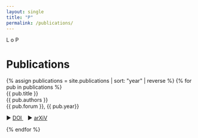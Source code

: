 ```yaml
---
layout: single
title: "P"
permalink: /publications/
---
```


L o P

<h1 class="mt-4">Publications</h1>
{% assign publications = site.publications | sort: "year" | reverse %}
{% for pub in publications %}
<div class="pubitem">
  <div class="pubtitle">
    {{ pub.title }}
  </div>
  <div class="pubauthors">
    {{ pub.authors }}
  </div>
  <div class="pubinfo">
    {{ pub.forum }}, {{ pub.year}}
  </div>
</div>
<div class="publinks">
  <p> &#9658 <a href="{{pub.doi}}"> DOI </a>&nbsp;&nbsp; &#9658 <a href="{{pub.arxiv}}">arXiV</a> </p>
</div>
{% endfor %}
